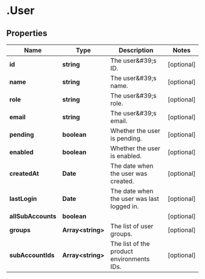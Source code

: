 # .User

## Properties

Name | Type | Description | Notes
------------ | ------------- | ------------- | -------------
**id** | **string** | The user\&#39;s ID. | [optional] 
**name** | **string** | The user\&#39;s name. | [optional] 
**role** | **string** | The user\&#39;s role. | [optional] 
**email** | **string** | The user\&#39;s email. | [optional] 
**pending** | **boolean** | Whether the user is pending. | [optional] 
**enabled** | **boolean** | Whether the user is enabled. | [optional] 
**createdAt** | **Date** | The date when the user was created. | [optional] 
**lastLogin** | **Date** | The date when the user was last logged in. | [optional] 
**allSubAccounts** | **boolean** |  | [optional] 
**groups** | **Array&lt;string&gt;** | The list of user groups. | [optional] 
**subAccountIds** | **Array&lt;string&gt;** | The list of the product environments IDs. | [optional] 


